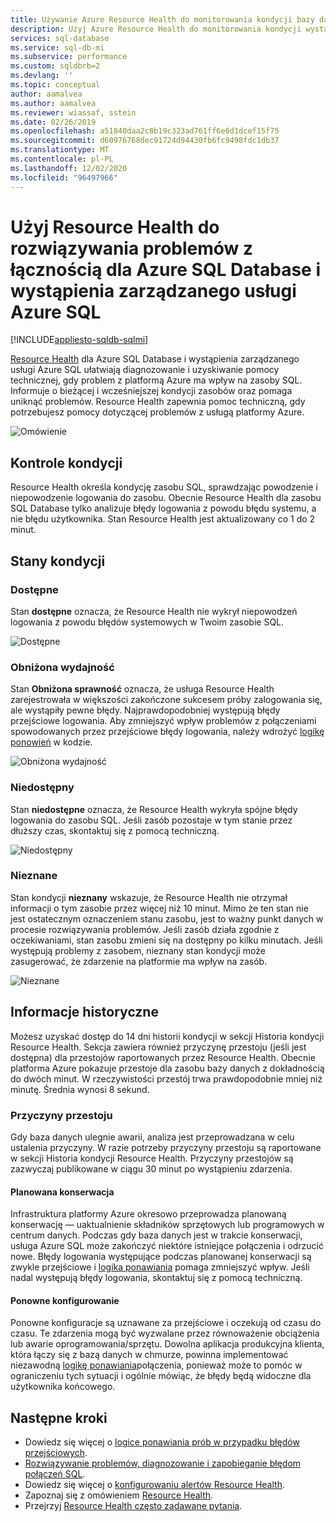 ```yaml
---
title: Używanie Azure Resource Health do monitorowania kondycji bazy danych
description: Użyj Azure Resource Health do monitorowania kondycji wystąpienia zarządzanego Azure SQL Database i usługi Azure SQL, pomaga diagnozować i uzyskiwać pomoc techniczną, gdy problem z platformą Azure ma wpływ na zasoby SQL.
services: sql-database
ms.service: sql-db-mi
ms.subservice: performance
ms.custom: sqldbrb=2
ms.devlang: ''
ms.topic: conceptual
author: aamalvea
ms.author: aamalvea
ms.reviewer: wiassaf, sstein
ms.date: 02/26/2019
ms.openlocfilehash: a51840daa2c8b19c323ad761ff6e6d1dcef15f75
ms.sourcegitcommit: d60976768dec91724d94430fb6fc9498fdc1db37
ms.translationtype: MT
ms.contentlocale: pl-PL
ms.lasthandoff: 12/02/2020
ms.locfileid: "96497966"
---
```

# <a name="use-resource-health-to-troubleshoot-connectivity-for-azure-sql-database-and-azure-sql-managed-instance"></a>Użyj Resource Health do rozwiązywania problemów z łącznością dla Azure SQL Database i wystąpienia zarządzanego usługi Azure SQL
[!INCLUDE[appliesto-sqldb-sqlmi](../includes/appliesto-sqldb-sqlmi.md)]

[Resource Health](../../service-health/resource-health-overview.md#get-started) dla Azure SQL Database i wystąpienia zarządzanego usługi Azure SQL ułatwiają diagnozowanie i uzyskiwanie pomocy technicznej, gdy problem z platformą Azure ma wpływ na zasoby SQL. Informuje o bieżącej i wcześniejszej kondycji zasobów oraz pomaga uniknąć problemów. Resource Health zapewnia pomoc techniczną, gdy potrzebujesz pomocy dotyczącej problemów z usługą platformy Azure.

![Omówienie](./media/resource-health-to-troubleshoot-connectivity/sql-resource-health-overview.jpg)

## <a name="health-checks"></a>Kontrole kondycji

Resource Health określa kondycję zasobu SQL, sprawdzając powodzenie i niepowodzenie logowania do zasobu. Obecnie Resource Health dla zasobu SQL Database tylko analizuje błędy logowania z powodu błędu systemu, a nie błędu użytkownika. Stan Resource Health jest aktualizowany co 1 do 2 minut.

## <a name="health-states"></a>Stany kondycji

### <a name="available"></a>Dostępne

Stan **dostępne** oznacza, że Resource Health nie wykrył niepowodzeń logowania z powodu błędów systemowych w Twoim zasobie SQL.

![Dostępne](./media/resource-health-to-troubleshoot-connectivity/sql-resource-health-available.jpg)

### <a name="degraded"></a>Obniżona wydajność

Stan **Obniżona sprawność** oznacza, że usługa Resource Health zarejestrowała w większości zakończone sukcesem próby zalogowania się, ale wystąpiły pewne błędy. Najprawdopodobniej występują błędy przejściowe logowania. Aby zmniejszyć wpływ problemów z połączeniami spowodowanych przez przejściowe błędy logowania, należy wdrożyć [logikę ponowień](troubleshoot-common-connectivity-issues.md#retry-logic-for-transient-errors) w kodzie.

![Obniżona wydajność](./media/resource-health-to-troubleshoot-connectivity/sql-resource-health-degraded.jpg)

### <a name="unavailable"></a>Niedostępny

Stan **niedostępne** oznacza, że Resource Health wykryła spójne błędy logowania do zasobu SQL. Jeśli zasób pozostaje w tym stanie przez dłuższy czas, skontaktuj się z pomocą techniczną.

![Niedostępny](./media/resource-health-to-troubleshoot-connectivity/sql-resource-health-unavailable.jpg)

### <a name="unknown"></a>Nieznane

Stan kondycji **nieznany** wskazuje, że Resource Health nie otrzymał informacji o tym zasobie przez więcej niż 10 minut. Mimo że ten stan nie jest ostatecznym oznaczeniem stanu zasobu, jest to ważny punkt danych w procesie rozwiązywania problemów. Jeśli zasób działa zgodnie z oczekiwaniami, stan zasobu zmieni się na dostępny po kilku minutach. Jeśli występują problemy z zasobem, nieznany stan kondycji może zasugerować, że zdarzenie na platformie ma wpływ na zasób.

![Nieznane](./media/resource-health-to-troubleshoot-connectivity/sql-resource-health-unknown.jpg)

## <a name="historical-information"></a>Informacje historyczne

Możesz uzyskać dostęp do 14 dni historii kondycji w sekcji Historia kondycji Resource Health. Sekcja zawiera również przyczynę przestoju (jeśli jest dostępna) dla przestojów raportowanych przez Resource Health. Obecnie platforma Azure pokazuje przestoje dla zasobu bazy danych z dokładnością do dwóch minut. W rzeczywistości przestój trwa prawdopodobnie mniej niż minutę. Średnia wynosi 8 sekund.

### <a name="downtime-reasons"></a>Przyczyny przestoju

Gdy baza danych ulegnie awarii, analiza jest przeprowadzana w celu ustalenia przyczyny. W razie potrzeby przyczyny przestoju są raportowane w sekcji Historia kondycji Resource Health. Przyczyny przestojów są zazwyczaj publikowane w ciągu 30 minut po wystąpieniu zdarzenia.

#### <a name="planned-maintenance"></a>Planowana konserwacja

Infrastruktura platformy Azure okresowo przeprowadza planowaną konserwację — uaktualnienie składników sprzętowych lub programowych w centrum danych. Podczas gdy baza danych jest w trakcie konserwacji, usługa Azure SQL może zakończyć niektóre istniejące połączenia i odrzucić nowe. Błędy logowania występujące podczas planowanej konserwacji są zwykle przejściowe i [logika ponawiania](troubleshoot-common-connectivity-issues.md#retry-logic-for-transient-errors) pomaga zmniejszyć wpływ. Jeśli nadal występują błędy logowania, skontaktuj się z pomocą techniczną.

#### <a name="reconfiguration"></a>Ponowne konfigurowanie

Ponowne konfiguracje są uznawane za przejściowe i oczekują od czasu do czasu. Te zdarzenia mogą być wyzwalane przez równoważenie obciążenia lub awarie oprogramowania/sprzętu. Dowolna aplikacja produkcyjna klienta, która łączy się z bazą danych w chmurze, powinna implementować niezawodną [logikę ponawiania](troubleshoot-common-connectivity-issues.md#retry-logic-for-transient-errors)połączenia, ponieważ może to pomóc w ograniczeniu tych sytuacji i ogólnie mówiąc, że błędy będą widoczne dla użytkownika końcowego.

## <a name="next-steps"></a>Następne kroki

- Dowiedz się więcej o [logice ponawiania prób w przypadku błędów przejściowych](troubleshoot-common-connectivity-issues.md#retry-logic-for-transient-errors).
- [Rozwiązywanie problemów, diagnozowanie i zapobieganie błędom połączeń SQL](troubleshoot-common-connectivity-issues.md).
- Dowiedz się więcej o [konfigurowaniu alertów Resource Health](../../service-health/resource-health-alert-arm-template-guide.md).
- Zapoznaj się z omówieniem [Resource Health](../../application-gateway/resource-health-overview.md).
- Przejrzyj [Resource Health często zadawane pytania](../../service-health/resource-health-faq.md).
